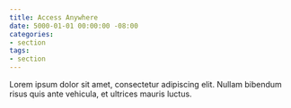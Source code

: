 ```yaml
---
title: Access Anywhere
date: 5000-01-01 00:00:00 -08:00
categories:
- section
tags:
- section
---
```


Lorem ipsum dolor sit amet, consectetur adipiscing elit. Nullam bibendum risus quis ante vehicula, et ultrices mauris luctus.